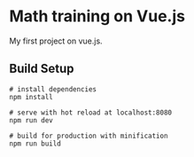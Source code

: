 # Math training on Vue.js

My first project on vue.js.

## Build Setup

```
# install dependencies
npm install

# serve with hot reload at localhost:8080
npm run dev

# build for production with minification
npm run build
```

